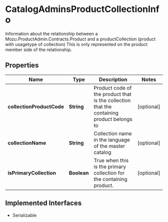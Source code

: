 

# CatalogAdminsProductCollectionInfo

Information about the relationship between a Mozu.ProductAdmin.Contracts.Product and a productCollection (product with usagetype of collection)  This is only represented on the product member side of the relationship.

## Properties

| Name | Type | Description | Notes |
|------------ | ------------- | ------------- | -------------|
|**collectionProductCode** | **String** | Product code of the product that is the collection that the containing product belongs to |  [optional] |
|**collectionName** | **String** | Collection name in the language of the master catalog |  [optional] |
|**isPrimaryCollection** | **Boolean** | True when this is the primary collection for the containing product. |  [optional] |


## Implemented Interfaces

* Serializable


